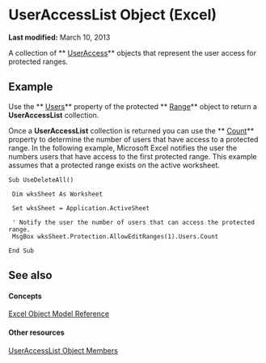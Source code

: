 
# UserAccessList Object (Excel)

 **Last modified:** March 10, 2013

A collection of  ** [UserAccess](44df1865-a5f9-e1b7-b724-41d375e9ea44.md)** objects that represent the user access for protected ranges.

## Example

Use the  ** [Users](71f3c7ed-2fba-d97b-e443-674836e6bddb.md)** property of the protected ** [Range](b8207778-0dcc-4570-1234-f130532cc8cd.md)** object to return a **UserAccessList** collection.



Once a  **UserAccessList** collection is returned you can use the ** [Count](a162316a-de05-cb47-3afc-e4fbe3bcd661.md)** property to determine the number of users that have access to a protected range. In the following example, Microsoft Excel notifies the user the numbers users that have access to the first protected range. This example assumes that a protected range exists on the active worksheet.






```
Sub UseDeleteAll() 
 
 Dim wksSheet As Worksheet 
 
 Set wksSheet = Application.ActiveSheet 
 
 ' Notify the user the number of users that can access the protected range. 
 MsgBox wksSheet.Protection.AllowEditRanges(1).Users.Count 
 
End Sub
```


## See also


#### Concepts


 [Excel Object Model Reference](11ea8598-8a20-92d5-f98b-0da04263bf2c.md)
#### Other resources


 [UserAccessList Object Members](059758be-57b7-64dc-7820-7077d1010509.md)
